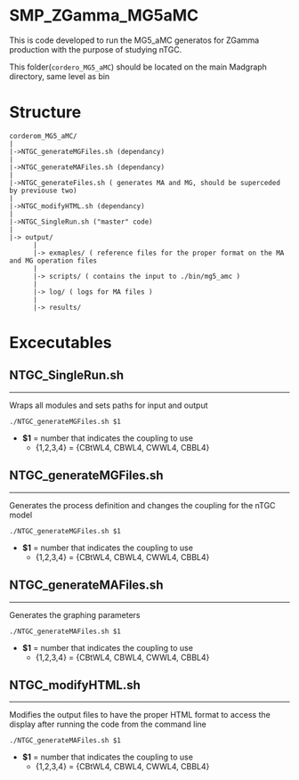 # SMP_ZGamma_MG5aMC

This is code developed to run the MG5_aMC generatos for ZGamma production with the purpose of studying nTGC.

This folder(`cordero_MG5_aMC`) should be located on the main Madgraph directory, same level as bin

# Structure 
```
corderom_MG5_aMC/
|
|->NTGC_generateMGFiles.sh (dependancy)
| 
|->NTGC_generateMAFiles.sh (dependancy)
|
|->NTGC_generateFiles.sh ( generates MA and MG, should be superceded by previouse two)
|
|->NTGC_modifyHTML.sh (dependancy)
|
|->NTGC_SingleRun.sh ("master" code)
|
|-> output/
      |
      |-> exmaples/ ( reference files for the proper format on the MA and MG operation files 
      |
      |-> scripts/ ( contains the input to ./bin/mg5_amc )
      |
      |-> log/ ( logs for MA files )
      |
      |-> results/ 
```

# Excecutables 

## NTGC_SingleRun.sh
-----
Wraps all modules and sets paths for input and output

```./NTGC_generateMGFiles.sh $1```
  * __$1__ = number that indicates the coupling to use
     * {1,2,3,4} = {CBtWL4, CBWL4, CWWL4, CBBL4}

## NTGC_generateMGFiles.sh
-----
Generates the process definition and changes the coupling for the nTGC model

```./NTGC_generateMGFiles.sh $1```
  * __$1__ = number that indicates the coupling to use
     * {1,2,3,4} = {CBtWL4, CBWL4, CWWL4, CBBL4}
   
## NTGC_generateMAFiles.sh
-----
Generates the graphing parameters 

```./NTGC_generateMAFiles.sh $1```
  * __$1__ = number that indicates the coupling to use
     * {1,2,3,4} = {CBtWL4, CBWL4, CWWL4, CBBL4} 


## NTGC_modifyHTML.sh
-----
Modifies the output files to have the proper HTML format to access the display after running the code from the command line

```./NTGC_generateMAFiles.sh $1```
  * __$1__ = number that indicates the coupling to use
     * {1,2,3,4} = {CBtWL4, CBWL4, CWWL4, CBBL4} 
